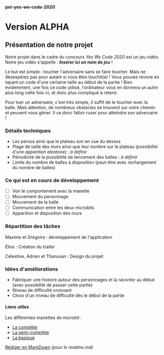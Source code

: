 #### pxt-yes-we-code-2020 ####

# Version ALPHA #

## Présentation de notre projet ##

Notre projet dans le cadre du concours _Yes We Code 2020_ est un jeu vidéo. Notre jeu vidéo s'appelle : **_Insérer ici un nom de jeu_** !

Le but est simple : toucher l'adversaire sans se faire toucher. Mais ne désespérez pas pour autant si vous êtes touché(e) ! Vous pouvez revivre en tapant un code d'une certaine taille au début de la partie ! Bien évidemment, une fois ce code utilisé, l'ordinateur vous en donnera un autre plus long cette fois-ci, et donc plus compliqué à retenir.

Pour tuer un adversaire, c'est très simple, il suffit de le toucher avec la balle. Mais attention, de nombreux obstacles se trouvent sur votre chemin et peuvent vous gêner. Il va donc falloir ruser pour atteindre son adversaire !

### Détails techniques ###

 - Les persos ainsi que le plateau son en vue du dessus
 - Plage de taille des murs ainsi que leur nombre sur le plateau _(possibilité d'une apparition aléatoire)_ : _à définir_
 - Périodicité de la possibilité de lancement des balles : _à définir_
 - Limite du nombre de balles à disposition (peut-être avec rechargement du nombre de balles)
 

### Ce qui est en cours de développement ###

- [ ] Voir le comportement avec la manette
- [ ] Mouvement du personnage
- [ ] Mouvement de la balle
- [ ] Communication entre les deux microbits
- [ ] Apparition et disposition des murs

### Répartition des tâches ###

Maxime et Grégoire : développement de l'application

Élios : Création du trailer

Célestine, Adrien et Thanusan : Design du projet

### Idées d'améliorations ###

 - Fabriquer une histoire autour des personnages et la raconter au début (avec possibilité de passer cette partie)
 - Niveau de difficulté croissant
 - Choix d'un niveau de difficulté dès le début de la partie


#### Liens utiles ####

Les différentes manettes de microbit :
 - [La complète](https://www.kubii.fr/microbit/2245-bit-commander-pour-micro-bit-kubii-8438524612430.html)
 - [La semi-complète](https://www.kubii.fr/microbit/2183-joystick-bit-pour-micro-bit-kubii-3272496010949.html)
 - [La basique](https://www.kubii.fr/microbit/2200-module-gamepad-pour-micro-bit-kubii-3272496011144.html)

[Rédiger en MarkDown](https://openclassrooms.com/fr/courses/1304236-redigez-en-markdown) _(pour le readme.md)_

